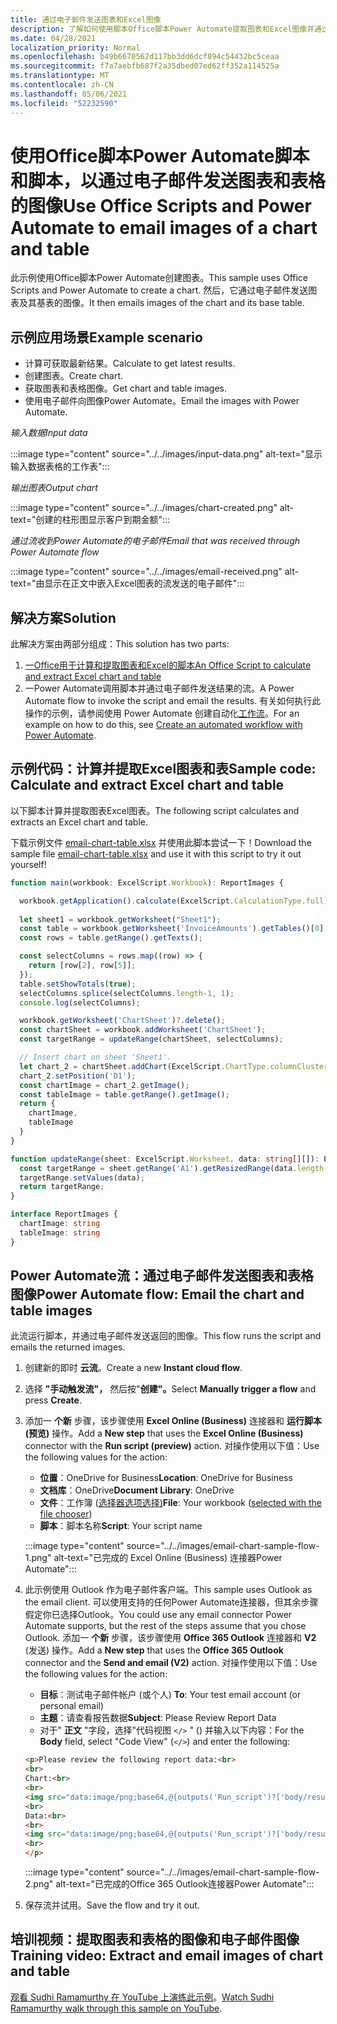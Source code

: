 ```yaml
---
title: 通过电子邮件发送图表和Excel图像
description: 了解如何使用脚本Office脚本Power Automate提取图表和Excel图像并通过电子邮件发送。
ms.date: 04/28/2021
localization_priority: Normal
ms.openlocfilehash: b49b6670562d117bb3dd6dcf894c54432bc5ceaa
ms.sourcegitcommit: f7a7aebfb687f2a35dbed07ed62ff352a114525a
ms.translationtype: MT
ms.contentlocale: zh-CN
ms.lasthandoff: 05/06/2021
ms.locfileid: "52232590"
---
```

# <a name="use-office-scripts-and-power-automate-to-email-images-of-a-chart-and-table"></a><span data-ttu-id="aaec9-103">使用Office脚本Power Automate脚本和脚本，以通过电子邮件发送图表和表格的图像</span><span class="sxs-lookup"><span data-stu-id="aaec9-103">Use Office Scripts and Power Automate to email images of a chart and table</span></span>

<span data-ttu-id="aaec9-104">此示例使用Office脚本Power Automate创建图表。</span><span class="sxs-lookup"><span data-stu-id="aaec9-104">This sample uses Office Scripts and Power Automate to create a chart.</span></span> <span data-ttu-id="aaec9-105">然后，它通过电子邮件发送图表及其基表的图像。</span><span class="sxs-lookup"><span data-stu-id="aaec9-105">It then emails images of the chart and its base table.</span></span>

## <a name="example-scenario"></a><span data-ttu-id="aaec9-106">示例应用场景</span><span class="sxs-lookup"><span data-stu-id="aaec9-106">Example scenario</span></span>

* <span data-ttu-id="aaec9-107">计算可获取最新结果。</span><span class="sxs-lookup"><span data-stu-id="aaec9-107">Calculate to get latest results.</span></span>
* <span data-ttu-id="aaec9-108">创建图表。</span><span class="sxs-lookup"><span data-stu-id="aaec9-108">Create chart.</span></span>
* <span data-ttu-id="aaec9-109">获取图表和表格图像。</span><span class="sxs-lookup"><span data-stu-id="aaec9-109">Get chart and table images.</span></span>
* <span data-ttu-id="aaec9-110">使用电子邮件向图像Power Automate。</span><span class="sxs-lookup"><span data-stu-id="aaec9-110">Email the images with Power Automate.</span></span>

<span data-ttu-id="aaec9-111">_输入数据_</span><span class="sxs-lookup"><span data-stu-id="aaec9-111">_Input data_</span></span>

:::image type="content" source="../../images/input-data.png" alt-text="显示输入数据表格的工作表":::

<span data-ttu-id="aaec9-113">_输出图表_</span><span class="sxs-lookup"><span data-stu-id="aaec9-113">_Output chart_</span></span>

:::image type="content" source="../../images/chart-created.png" alt-text="创建的柱形图显示客户到期金额":::

<span data-ttu-id="aaec9-115">_通过流收到Power Automate的电子邮件_</span><span class="sxs-lookup"><span data-stu-id="aaec9-115">_Email that was received through Power Automate flow_</span></span>

:::image type="content" source="../../images/email-received.png" alt-text="由显示在正文中嵌入Excel图表的流发送的电子邮件":::

## <a name="solution"></a><span data-ttu-id="aaec9-117">解决方案</span><span class="sxs-lookup"><span data-stu-id="aaec9-117">Solution</span></span>

<span data-ttu-id="aaec9-118">此解决方案由两部分组成：</span><span class="sxs-lookup"><span data-stu-id="aaec9-118">This solution has two parts:</span></span>

1. [<span data-ttu-id="aaec9-119">一Office用于计算和提取图表和Excel的脚本</span><span class="sxs-lookup"><span data-stu-id="aaec9-119">An Office Script to calculate and extract Excel chart and table</span></span>](#sample-code-calculate-and-extract-excel-chart-and-table)
1. <span data-ttu-id="aaec9-120">一Power Automate调用脚本并通过电子邮件发送结果的流。</span><span class="sxs-lookup"><span data-stu-id="aaec9-120">A Power Automate flow to invoke the script and email the results.</span></span> <span data-ttu-id="aaec9-121">有关如何执行此操作的示例，请参阅使用 Power Automate 创建自动化[工作流](../../tutorials/excel-power-automate-returns.md#create-an-automated-workflow-with-power-automate)。</span><span class="sxs-lookup"><span data-stu-id="aaec9-121">For an example on how to do this, see [Create an automated workflow with Power Automate](../../tutorials/excel-power-automate-returns.md#create-an-automated-workflow-with-power-automate).</span></span>

## <a name="sample-code-calculate-and-extract-excel-chart-and-table"></a><span data-ttu-id="aaec9-122">示例代码：计算并提取Excel图表和表</span><span class="sxs-lookup"><span data-stu-id="aaec9-122">Sample code: Calculate and extract Excel chart and table</span></span>

<span data-ttu-id="aaec9-123">以下脚本计算并提取图表Excel图表。</span><span class="sxs-lookup"><span data-stu-id="aaec9-123">The following script calculates and extracts an Excel chart and table.</span></span>

<span data-ttu-id="aaec9-124">下载示例文件 <a href="email-chart-table.xlsx">email-chart-table.xlsx</a> 并使用此脚本尝试一下！</span><span class="sxs-lookup"><span data-stu-id="aaec9-124">Download the sample file <a href="email-chart-table.xlsx">email-chart-table.xlsx</a> and use it with this script to try it out yourself!</span></span>

```TypeScript
function main(workbook: ExcelScript.Workbook): ReportImages {

  workbook.getApplication().calculate(ExcelScript.CalculationType.full);
  
  let sheet1 = workbook.getWorksheet("Sheet1");
  const table = workbook.getWorksheet('InvoiceAmounts').getTables()[0];
  const rows = table.getRange().getTexts();

  const selectColumns = rows.map((row) => {
    return [row[2], row[5]];
  });
  table.setShowTotals(true);
  selectColumns.splice(selectColumns.length-1, 1);
  console.log(selectColumns);

  workbook.getWorksheet('ChartSheet')?.delete();
  const chartSheet = workbook.addWorksheet('ChartSheet');
  const targetRange = updateRange(chartSheet, selectColumns);

  // Insert chart on sheet 'Sheet1'.
  let chart_2 = chartSheet.addChart(ExcelScript.ChartType.columnClustered, targetRange);
  chart_2.setPosition('D1');
  const chartImage = chart_2.getImage();
  const tableImage = table.getRange().getImage();
  return {
    chartImage,
    tableImage
  }
}

function updateRange(sheet: ExcelScript.Worksheet, data: string[][]): ExcelScript.Range {
  const targetRange = sheet.getRange('A1').getResizedRange(data.length-1, data[0].length-1);
  targetRange.setValues(data);
  return targetRange;
}

interface ReportImages {
  chartImage: string
  tableImage: string
}
```

## <a name="power-automate-flow-email-the-chart-and-table-images"></a><span data-ttu-id="aaec9-125">Power Automate流：通过电子邮件发送图表和表格图像</span><span class="sxs-lookup"><span data-stu-id="aaec9-125">Power Automate flow: Email the chart and table images</span></span>

<span data-ttu-id="aaec9-126">此流运行脚本，并通过电子邮件发送返回的图像。</span><span class="sxs-lookup"><span data-stu-id="aaec9-126">This flow runs the script and emails the returned images.</span></span>

1. <span data-ttu-id="aaec9-127">创建新的即时 **云流**。</span><span class="sxs-lookup"><span data-stu-id="aaec9-127">Create a new **Instant cloud flow**.</span></span>
1. <span data-ttu-id="aaec9-128">选择 **"手动触发流"，** 然后按"**创建"。**</span><span class="sxs-lookup"><span data-stu-id="aaec9-128">Select **Manually trigger a flow** and press **Create**.</span></span>
1. <span data-ttu-id="aaec9-129">添加一 **个新** 步骤，该步骤使用 **Excel Online (Business)** 连接器和 **运行脚本 (预览)** 操作。</span><span class="sxs-lookup"><span data-stu-id="aaec9-129">Add a **New step** that uses the **Excel Online (Business)** connector with the **Run script (preview)** action.</span></span> <span data-ttu-id="aaec9-130">对操作使用以下值：</span><span class="sxs-lookup"><span data-stu-id="aaec9-130">Use the following values for the action:</span></span>
    * <span data-ttu-id="aaec9-131">**位置**：OneDrive for Business</span><span class="sxs-lookup"><span data-stu-id="aaec9-131">**Location**: OneDrive for Business</span></span>
    * <span data-ttu-id="aaec9-132">**文档库**：OneDrive</span><span class="sxs-lookup"><span data-stu-id="aaec9-132">**Document Library**: OneDrive</span></span>
    * <span data-ttu-id="aaec9-133">**文件**：工作簿 ([选择器选项选择)](../../testing/power-automate-troubleshooting.md#select-workbooks-with-the-file-browser-control)</span><span class="sxs-lookup"><span data-stu-id="aaec9-133">**File**: Your workbook ([selected with the file chooser](../../testing/power-automate-troubleshooting.md#select-workbooks-with-the-file-browser-control))</span></span>
    * <span data-ttu-id="aaec9-134">**脚本**：脚本名称</span><span class="sxs-lookup"><span data-stu-id="aaec9-134">**Script**: Your script name</span></span>

    :::image type="content" source="../../images/email-chart-sample-flow-1.png" alt-text="已完成的 Excel Online (Business) 连接器Power Automate":::
1. <span data-ttu-id="aaec9-136">此示例使用 Outlook 作为电子邮件客户端。</span><span class="sxs-lookup"><span data-stu-id="aaec9-136">This sample uses Outlook as the email client.</span></span> <span data-ttu-id="aaec9-137">可以使用支持的任何Power Automate连接器，但其余步骤假定你已选择Outlook。</span><span class="sxs-lookup"><span data-stu-id="aaec9-137">You could use any email connector Power Automate supports, but the rest of the steps assume that you chose Outlook.</span></span> <span data-ttu-id="aaec9-138">添加一 **个新** 步骤，该步骤使用 **Office 365 Outlook** 连接器和 **V2** (发送) 操作。</span><span class="sxs-lookup"><span data-stu-id="aaec9-138">Add a **New step** that uses the **Office 365 Outlook** connector and the **Send and email (V2)** action.</span></span> <span data-ttu-id="aaec9-139">对操作使用以下值：</span><span class="sxs-lookup"><span data-stu-id="aaec9-139">Use the following values for the action:</span></span>
    * <span data-ttu-id="aaec9-140">**目标**：测试电子邮件帐户 (或个人) </span><span class="sxs-lookup"><span data-stu-id="aaec9-140">**To**: Your test email account (or personal email)</span></span>
    * <span data-ttu-id="aaec9-141">**主题**：请查看报告数据</span><span class="sxs-lookup"><span data-stu-id="aaec9-141">**Subject**: Please Review Report Data</span></span>
    * <span data-ttu-id="aaec9-142">对于" **正文** "字段，选择"代码视图 `</>` " () 并输入以下内容：</span><span class="sxs-lookup"><span data-stu-id="aaec9-142">For the **Body** field, select "Code View" (`</>`) and enter the following:</span></span>

    ```HTML
    <p>Please review the following report data:<br>
    <br>
    Chart:<br>
    <br>
    <img src="data:image/png;base64,@{outputs('Run_script')?['body/result/chartImage']}"/>
    <br>
    Data:<br>
    <br>
    <img src="data:image/png;base64,@{outputs('Run_script')?['body/result/tableImage']}"/>
    <br>
    </p>
    ```

    :::image type="content" source="../../images/email-chart-sample-flow-2.png" alt-text="已完成的Office 365 Outlook连接器Power Automate":::
1. <span data-ttu-id="aaec9-144">保存流并试用。</span><span class="sxs-lookup"><span data-stu-id="aaec9-144">Save the flow and try it out.</span></span>

## <a name="training-video-extract-and-email-images-of-chart-and-table"></a><span data-ttu-id="aaec9-145">培训视频：提取图表和表格的图像和电子邮件图像</span><span class="sxs-lookup"><span data-stu-id="aaec9-145">Training video: Extract and email images of chart and table</span></span>

<span data-ttu-id="aaec9-146">[观看 Sudhi Ramamurthy 在 YouTube 上演练此示例](https://youtu.be/152GJyqc-Kw)。</span><span class="sxs-lookup"><span data-stu-id="aaec9-146">[Watch Sudhi Ramamurthy walk through this sample on YouTube](https://youtu.be/152GJyqc-Kw).</span></span>
